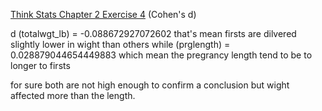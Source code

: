 [Think Stats Chapter 2 Exercise 4](http://greenteapress.com/thinkstats2/html/thinkstats2003.html#toc24) (Cohen's d)

d (totalwgt_lb) = -0.088672927072602
that's mean firsts are dilvered slightly lower in wight than others
while (prglength) = 0.028879044654449883
which mean the pregrancy length tend to be to longer to firsts

for sure both are not high enough to confirm a conclusion but wight affected more than the length. 